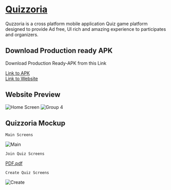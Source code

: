 <h1><a href="https://quizzoria.pythonanywhere.com/">Quizzoria</a></h1>

Quzzoria is a cross platform mobile application Quiz game platform designed to provide Ad free, UI rich and amazing experience to participates and organizers. 

## Download Production ready APK

Download Production Ready-APK from this Link

[Link to APK](https://drive.google.com/file/d/1QXkj8y69bfnac481hWdTZ7AoRMt-SNOy/view?usp=sharing "Quizzoria APK")
</br>
[Link to Website](https://quizzoria.pythonanywhere.com/ "Quizzoria")

## Website Preview

![Home Screen](https://user-images.githubusercontent.com/64589033/131053050-9492063e-d0ee-4cc6-b109-ca77bd2a6742.png)
![Group 4](https://user-images.githubusercontent.com/64589033/131053179-09d79ca6-3a72-4c76-bd62-fe94b51464f5.png)

## Quizzoria Mockup
```
Main Screens
```
![Main](https://user-images.githubusercontent.com/64589033/131053651-e10c77e5-144e-4cfc-8ac7-53bbae99e00c.png)
```
Join Quiz Screens
```
[PDF.pdf](https://github.com/Atri10/Quizzoria-Web/files/7063558/PDF.pdf)
```
Create Quiz Screens
```
![Create](https://user-images.githubusercontent.com/64589033/131053663-474855b4-bea4-489a-bbcc-7a45303aa22f.png)




